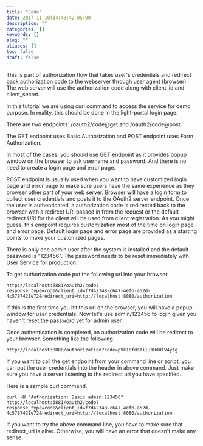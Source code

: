 ```yaml
---
title: "Code"
date: 2017-11-10T14:48:42-05:00
description: ""
categories: []
keywords: []
slug: ""
aliases: []
toc: false
draft: false
---
```



This is part of authorization flow that takes user's credentials and redirect back authorization
code to the webserver through user agent (browser). The web server will use the authorization code
along with client_id and client_secret. 

In this tutorial we are using curl command to access the service for demo purpose. In reality,
this should be done in the light-portal login page. 


There are two endpoints: /oauth2/code@get and /oauth2/code@post

The GET endpoint uses Basic Authorization and POST endpoint uses Form Authorization.

In most of the cases, you should use GET endpoint as it provides popup window on
the browser to ask username and password. And there is no need to create a login page
and error page.

POST endpoint is usually used when you want to have customized login page and error page to make 
sure users have the same experience as they browser other part of your web server. Browser will have 
a login form to collect user credentials and posts it to the OAuth2 server endpoint. Once the user
is authenticated, a authorization code is redirected back to the browser with a redirect URI passed
in from the request or the default redirect URI for the client will be used from client registration.
As you might guess, this endpoint requires customization most of the time on login page and error page.
Default login page and error page are provided as a starting points to make your customized pages.


There is only one admin user after the system is installed and the default password
is "123456". The password needs to be reset immediately with User Service for
production.  

To get authorization code put the following url into your browser.

```
http://localhost:6881/oauth2/code?response_type=code&client_id=f7d42348-c647-4efb-a52d-4c5787421e72&redirect_uri=http://localhost:8080/authorization
```

If this is the first time you hit this url on the browser, you will have a popup window for user
credentials. Now let's use admin/123456 to login given you haven't reset the password
yet for admin user.

Once authentication is completed, an authorization code will be redirect to your
browser. Something like the following.

```
http://localhost:8080/authorization?code=pVk10fdsTiiJ1HdUlV4y1g
```

If you want to call the get endpoint from your command line or script, you can put
the user credentials into the header in above command. Just make sure you have 
a server listening to the redirect uri you have specified. 

Here is a sample curl command.

```
curl -H "Authorization: Basic admin:123456" http://localhost:6881/oauth2/code?response_type=code&client_id=f7d42348-c647-4efb-a52d-4c5787421e72&redirect_uri=http://localhost:8080/authorization
``` 
If you want to try the above command line, you have to make sure that redirect_uri is alive. Otherwise,
you will have an error that doesn't make any sense.

